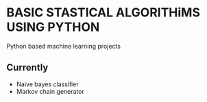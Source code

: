 # BASIC STASTICAL ALGORITHiMS USING PYTHON
Python based machine learning projects

## Currently
- Naive bayes classifier
- Markov chain generator
